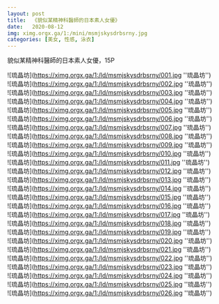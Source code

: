 ```yaml
---
layout: post
title:  《貌似某精神科醫師的日本素人女優》
date:   2020-08-12
img: ximg.orgx.ga/1:/mini/msmjskysdrbsrny.jpg
categories: [美女, 性感, 泳衣]
---
```


貌似某精神科醫師的日本素人女優，15P

![琉晶坊](https://ximg.orgx.ga/1:/ld/msmjskysdrbsrny/001.jpg ''琉晶坊'') <br>
![琉晶坊](https://ximg.orgx.ga/1:/ld/msmjskysdrbsrny/002.jpg ''琉晶坊'') <br>
![琉晶坊](https://ximg.orgx.ga/1:/ld/msmjskysdrbsrny/003.jpg ''琉晶坊'') <br>
![琉晶坊](https://ximg.orgx.ga/1:/ld/msmjskysdrbsrny/004.jpg ''琉晶坊'') <br>
![琉晶坊](https://ximg.orgx.ga/1:/ld/msmjskysdrbsrny/005.jpg ''琉晶坊'') <br>
![琉晶坊](https://ximg.orgx.ga/1:/ld/msmjskysdrbsrny/006.jpg ''琉晶坊'') <br>
![琉晶坊](https://ximg.orgx.ga/1:/ld/msmjskysdrbsrny/007.jpg ''琉晶坊'') <br>
![琉晶坊](https://ximg.orgx.ga/1:/ld/msmjskysdrbsrny/008.jpg ''琉晶坊'') <br>
![琉晶坊](https://ximg.orgx.ga/1:/ld/msmjskysdrbsrny/009.jpg ''琉晶坊'') <br>
![琉晶坊](https://ximg.orgx.ga/1:/ld/msmjskysdrbsrny/010.jpg ''琉晶坊'') <br>
![琉晶坊](https://ximg.orgx.ga/1:/ld/msmjskysdrbsrny/011.jpg ''琉晶坊'') <br>
![琉晶坊](https://ximg.orgx.ga/1:/ld/msmjskysdrbsrny/012.jpg ''琉晶坊'') <br>
![琉晶坊](https://ximg.orgx.ga/1:/ld/msmjskysdrbsrny/013.jpg ''琉晶坊'') <br>
![琉晶坊](https://ximg.orgx.ga/1:/ld/msmjskysdrbsrny/014.jpg ''琉晶坊'') <br>
![琉晶坊](https://ximg.orgx.ga/1:/ld/msmjskysdrbsrny/015.jpg ''琉晶坊'') <br>
![琉晶坊](https://ximg.orgx.ga/1:/ld/msmjskysdrbsrny/016.jpg ''琉晶坊'') <br>
![琉晶坊](https://ximg.orgx.ga/1:/ld/msmjskysdrbsrny/017.jpg ''琉晶坊'') <br>
![琉晶坊](https://ximg.orgx.ga/1:/ld/msmjskysdrbsrny/018.jpg ''琉晶坊'') <br>
![琉晶坊](https://ximg.orgx.ga/1:/ld/msmjskysdrbsrny/019.jpg ''琉晶坊'') <br>
![琉晶坊](https://ximg.orgx.ga/1:/ld/msmjskysdrbsrny/020.jpg ''琉晶坊'') <br>
![琉晶坊](https://ximg.orgx.ga/1:/ld/msmjskysdrbsrny/021.jpg ''琉晶坊'') <br>
![琉晶坊](https://ximg.orgx.ga/1:/ld/msmjskysdrbsrny/022.jpg ''琉晶坊'') <br>
![琉晶坊](https://ximg.orgx.ga/1:/ld/msmjskysdrbsrny/023.jpg ''琉晶坊'') <br>
![琉晶坊](https://ximg.orgx.ga/1:/ld/msmjskysdrbsrny/024.jpg ''琉晶坊'') <br>
![琉晶坊](https://ximg.orgx.ga/1:/ld/msmjskysdrbsrny/025.jpg ''琉晶坊'') <br>
![琉晶坊](https://ximg.orgx.ga/1:/ld/msmjskysdrbsrny/026.jpg ''琉晶坊'') <br>
